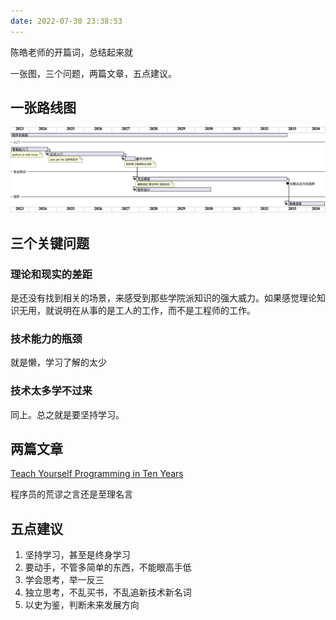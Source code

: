 ```yaml
---
date: 2022-07-30 23:38:53
---
```


陈皓老师的开篇词，总结起来就

一张图，三个问题，两篇文章，五点建议。

## 一张路线图
![img.png](img.png)
## 三个关键问题

### 理论和现实的差距

是还没有找到相关的场景，来感受到那些学院派知识的强大威力。如果感觉理论知识无用，就说明在从事的是工人的工作，而不是工程师的工作。

### 技术能力的瓶颈

就是懒，学习了解的太少

### 技术太多学不过来

同上。总之就是要坚持学习。

## 两篇文章

[Teach Yourself Programming in Ten Years](https://zhuanlan.zhihu.com/p/362436854)

程序员的荒谬之言还是至理名言

## 五点建议

1. 坚持学习，甚至是终身学习
2. 要动手，不管多简单的东西，不能眼高手低
3. 学会思考，举一反三
4. 独立思考，不乱买书，不乱追新技术新名词
5. 以史为鉴，判断未来发展方向